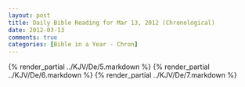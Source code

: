 ```yaml
---
layout: post
title: Daily Bible Reading for Mar 13, 2012 (Chronological)
date: 2012-03-13
comments: true
categories: [Bible in a Year - Chron]
---
```

{% render_partial ../KJV/De/5.markdown %}
{% render_partial ../KJV/De/6.markdown %}
{% render_partial ../KJV/De/7.markdown %}
